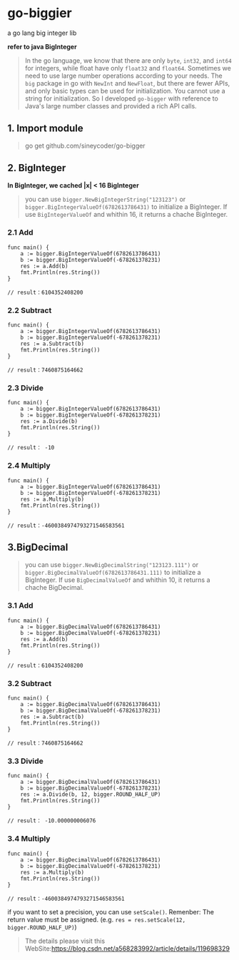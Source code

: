 # go-biggier
a go lang big integer lib

**refer to java BigInteger**

> In the go language, we know that there are only `byte`, `int32`, and `int64` for integers, while float have only `float32` and `float64`. Sometimes we need to use large number operations according to your needs. The `big` package in go with `NewInt` and `NewFloat`, but there are fewer APIs, and only basic types can be used for initialization. You cannot use a string for initialization. So I developed `go-bigger` with reference to Java's large number classes and provided a rich API calls.

## 1. Import module
> go get github.com/sineycoder/go-bigger

## 2. BigInteger

**In BigInteger, we cached |x| < 16 BigInteger**

> you can use `bigger.NewBigIntegerString("123123")` or `bigger.BigIntegerValueOf(6782613786431)` to initialize a BigInteger. If use `BigIntegerValueOf` and whithin 16, it returns a chache BigInteger.

### 2.1 Add

```
func main() {
	a := bigger.BigIntegerValueOf(6782613786431)
	b := bigger.BigIntegerValueOf(-678261378231)
	res := a.Add(b)
	fmt.Println(res.String())
}

// result：6104352408200
```

### 2.2 Subtract

```
func main() {
	a := bigger.BigIntegerValueOf(6782613786431)
	b := bigger.BigIntegerValueOf(-678261378231)
	res := a.Subtract(b)
	fmt.Println(res.String())
}

// result：7460875164662
```

### 2.3 Divide

```
func main() {
	a := bigger.BigIntegerValueOf(6782613786431)
	b := bigger.BigIntegerValueOf(-678261378231)
	res := a.Divide(b)
	fmt.Println(res.String())
}

// result： -10
```

### 2.4 Multiply

```
func main() {
	a := bigger.BigIntegerValueOf(6782613786431)
	b := bigger.BigIntegerValueOf(-678261378231)
	res := a.Multiply(b)
	fmt.Println(res.String())
}

// result：-4600384974793271546583561
```

## 3.BigDecimal

> you can use `bigger.NewBigDecimalString("123123.111")` or `bigger.BigDecimalValueOf(6782613786431.111)` to initialize a BigInteger. If use `BigDecimalValueOf` and whithin 10, it returns a chache BigDecimal.

### 3.1 Add

```
func main() {
	a := bigger.BigDecimalValueOf(6782613786431)
	b := bigger.BigDecimalValueOf(-678261378231)
	res := a.Add(b)
	fmt.Println(res.String())
}

// result：6104352408200
```

### 3.2 Subtract

```
func main() {
	a := bigger.BigDecimalValueOf(6782613786431)
	b := bigger.BigDecimalValueOf(-678261378231)
	res := a.Subtract(b)
	fmt.Println(res.String())
}

// result：7460875164662
```

### 3.3 Divide

```
func main() {
	a := bigger.BigDecimalValueOf(6782613786431)
	b := bigger.BigDecimalValueOf(-678261378231)
	res := a.Divide(b, 12, bigger.ROUND_HALF_UP)
	fmt.Println(res.String())
}

// result： -10.000000006076 
```

### 3.4 Multiply

```
func main() {
	a := bigger.BigDecimalValueOf(6782613786431)
	b := bigger.BigDecimalValueOf(-678261378231)
	res := a.Multiply(b)
	fmt.Println(res.String())
}

// result：-4600384974793271546583561
```

if you want to set a precision, you can use `setScale()`. Remenber: The return value must be assigned. (e.g. `res = res.setScale(12, bigger.ROUND_HALF_UP)`)


> The details please visit this WebSite:https://blog.csdn.net/a568283992/article/details/119698329
